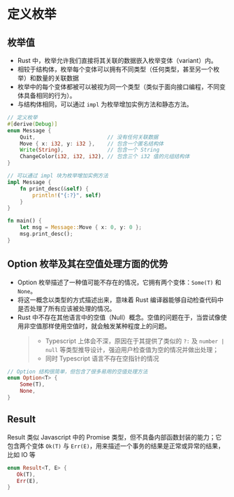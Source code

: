 # 定义枚举

## 枚举值

* Rust 中，枚举允许我们直接将其关联的数据嵌入枚举变体（variant）内。
* 相较于结构体，枚举每个变体可以拥有不同类型（任何类型，甚至另一个枚举）和数量的关联数据
* 枚举中的每个变体都被可以被视为同一个类型（类似于面向接口编程，不同变体具备相同的行为）。
* 与结构体相同，可以通过 `impl` 为枚举增加实例方法和静态方法。

```rs
// 定义枚举
#[derive(Debug)]
enum Message {
    Quit,                       // 没有任何关联数据
    Move { x: i32, y: i32 },    // 包含一个匿名结构体
    Write(String),              // 包含一个 String
    ChangeColor(i32, i32, i32), // 包含三个 i32 值的元组结构体
}

// 可以通过 impl 块为枚举增加实例方法
impl Message {
    fn print_desc(&self) {
        println!("{:?}", self)
    }
}

fn main() {
    let msg = Message::Move { x: 0, y: 0 };
    msg.print_desc();
}
```

## Option 枚举及其在空值处理方面的优势

* Option 枚举描述了一种值可能不存在的情况，它拥有两个变体：`Some(T)` 和 `None`。
* 将这一概念以类型的方式描述出来，意味着 Rust 编译器能够自动检查代码中是否处理了所有应该被处理的情况。
* Rust 中不存在其他语言中的空值（Null）概念。空值的问题在于，当尝试像使用非空值那样使用空值时，就会触发某种程度上的问题。
  > * Typescript 上体会不深，原因在于其提供了类似的 `?:` 及 `number | null` 等类型推导设计，强迫用户检查值为空的情况并做出处理；
  > * 同时 Typescript 语言不存在空指针的情况

```rs
// Option 结构很简单，但包含了很多易用的空值处理方法
enum Option<T> {
    Some(T),
    None,
}
```

## Result

Result 类似 Javascript 中的 Promise 类型，但不具备内部函数封装的能力；它包含两个变体 `Ok(T)` 与 `Err(E)`，用来描述一个事务的结果是正常或异常的结果，比如 IO 等

```rs
enum Result<T, E> {
   Ok(T),
   Err(E),
}
```

